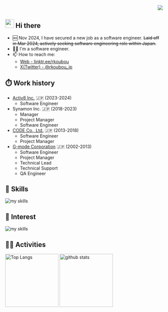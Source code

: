 <!--
Based on
- https://qiita.com/mmnn/items/cf465d271171cba8bd51
- https://github.com/NonokaM/sample-github-profile/blob/main/README.md
>

<!-- views -->
<div align="right"><img src="https://komarev.com/ghpvc/?username=r-koubou" /></div>


<!-- profile -->
## <img src="https://media.giphy.com/media/hvRJCLFzcasrR4ia7z/giphy.gif" width="28"> Hi there

- 🆕 Nov 2024, I have secured a new job as a software engineer. ~~Laid off in Mar 2024, actively seeking software engineering role within Japan.~~
- 🧑‍💻 I'm a software engineer.
- 📫 How to reach me:
  - [Web - linktr.ee/rkoubou](https://linktr.ee/rkoubou)
  - [X(Twitter) - @rkoubou_jp](https://x.com/rkoubou_jp)

## ⏱️ Work history

- [Activ8 Inc.](https://activ8.co.jp/) 🇯🇵 (2023-2024)
  - Software Engineer
- Synamon Inc. 🇯🇵 (2018-2023)
  - Manager
  - Project Manager
  - Software Engineer
- [CODE Co., Ltd.](https://www.code-icf.co.jp/) 🇯🇵 (2013-2018)
  - Software Engineer
  - Project Manager
- [G-mode Corporation](https://gmodecorp.com/) 🇯🇵 (2002-2013)
  - Software Engineer
  - Project Manager
  - Technical Lead
  - Technical Support
  - QA Engineer

<!-- Skills, Interest -->
<!-- ライトモート：theme=light, ダークモート：theme=dark -->
<!-- アイコンの選択肢一覧：https://arc.net/l/quote/zizyykfh -->
## 🌱 Skills

<img alt="my skills" src="https://skillicons.dev/icons?theme=dark&perline=7&i=apple,windows,c,cpp,cs,java,kotlin,python,ts,gradle,cmake,unity,visualstudio,idea,rider,androidstudio,vscode,eclipse,git,github,notion" />
<br>

## 👀 Interest

<img alt="my skills" src="https://skillicons.dev/icons?theme=dark&perline=7&i=swift,dart,flutter,react,nextjs,aws" />
<br>

<!-- Activities -->
<!-- ライトモート：theme=light, ダークモート：theme=vue-dark  -->
## 🏃‍♀️ Activities

<div align="left">
  <img alt="Top Langs" height="170px" src="https://github-readme-stats.vercel.app/api?username=r-koubou&theme=vue-dark&layout=compact&show_icons=true&count_private=true" />
  <img alt="github stats" height="170px" src="https://github-readme-stats.vercel.app/api/top-langs/?username=r-koubou&theme=vue-dark&layout=compact" />
</div>

